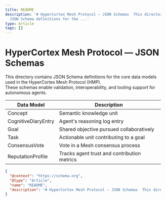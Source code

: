 ```yaml
---
title: README
description: '# HyperCortex Mesh Protocol — JSON Schemas  This directory contains
  JSON Schema definitions for the ...'
type: Article
tags: []
---
```


# HyperCortex Mesh Protocol — JSON Schemas

This directory contains JSON Schema definitions for the core data models used in the HyperCortex Mesh Protocol (HMP).  
These schemas enable validation, interoperability, and tooling support for autonomous agents.

| Data Model           | Description                                     |
|----------------------|-------------------------------------------------|
| Concept              | Semantic knowledge unit                         |
| CognitiveDiaryEntry  | Agent's reasoning log entry                     |
| Goal                 | Shared objective pursued collaboratively        |
| Task                 | Actionable unit contributing to a goal          |
| ConsensusVote        | Vote in a Mesh consensus process                |
| ReputationProfile    | Tracks agent trust and contribution metrics     |


```json
{
  "@context": "https://schema.org",
  "@type": "Article",
  "name": "README",
  "description": "# HyperCortex Mesh Protocol — JSON Schemas  This directory contains JSON Schema definitions for the ..."
}
```
